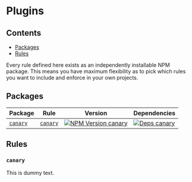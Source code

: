 # Plugins

## Contents

* [Packages](#packages)
* [Rules](#rules)

Every rule defined here exists as an independently installable NPM package.
This means you have maximum flexibility as to pick which rules you want to include and enforce in your own projects.

## Packages

| Package                   | Rule                | Version                                                 | Dependencies                                       |
|---------------------------|---------------------|---------------------------------------------------------|----------------------------------------------------|
| [`canary`][gh-url-canary] | [`canary`](#canary) | [![NPM Version canary][npm-img-canary]][npm-url-canary] | [![Deps canary][deps-img-canary]][deps-url-canary] |

## Rules

### `canary`

This is dummy text.

[gh-url-canary]: ./canary/README.md
[npm-img-canary]: https://img.shields.io/npm/v/canary.svg
[npm-url-canary]: https://npmjs.com/package/canary
[deps-img-canary]: https://david-dm.org/charlesbjohnson/eslint-module-plugins.svg?path=packages/canary
[deps-url-canary]: https://david-dm.org/charlesbjohnson/eslint-module-plugins?path=packages/canary

